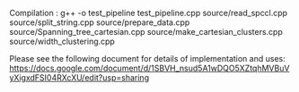 Compilation : g++ -o test_pipeline test_pipeline.cpp source/read_spccl.cpp source/split_string.cpp source/prepare_data.cpp source/Spanning_tree_cartesian.cpp source/make_cartesian_clusters.cpp source/width_clustering.cpp 

Please see the following document for details of implementation and uses: https://docs.google.com/document/d/1SBVH_nsud5A1wDQO5XZtqhMVBuVyXigxdFSI04RXcXU/edit?usp=sharing
